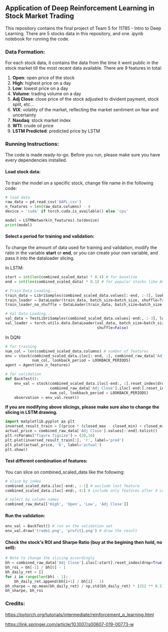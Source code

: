 ## Application of Deep Reinforcement Learning in Stock Market Trading

This repository contains the final project of Team 5 for 11785 - Intro to Deep Learning. There are 5 stocks data in this repository, and one .ipynb notebook for running the code.

### Data Formation:

For each stock data, it contains the data from the time it went public in the stock market till the most recent data available. There are 9 features in total:

1. **Open**: open price of the stock
2. **High**: highest price on a day
3. **Low**: lowest price on a day
4. **Volume**: trading volume on a day
5. **Adj Close**: close price of the stock adjusted to divident payment, stock split, etc...
6. **VIX**: volatity of the market, reflecting the market sentiment on fear and uncertainty
7. **Nasdaq**: stock market index 
8. **WTI**: crude oil price
9. **LSTM Predicted**: predicted price by LSTM

### Running Instructions:

The code is made ready-to-go. Before you run, please make sure you have every dependencies installed. 

#### Load stock data:

To train the model on a specific stock, change file name in the following code:

```python
# load data
raw_data = pd.read_csv('AAPL.csv')
n_features = len(raw_data.columns) - 4
device = 'cuda' if torch.cuda.is_available() else 'cpu'

model = LSTMNetwork(n_features).to(device)
print(model)
```

#### Select a period for training and validation:

To change the amount of data used for training and validation, modify the ratio in the variable **start** or **end**, or you can create your own variable, and pass it into the dataloader slicing.  

In LSTM:

```python
start = int(len(combined_scaled_data) * 0.4) # for baseline
end = int(len(combined_scaled_data) * 0.1) # for popular stocks like Amazon and APPLE

# Train Data Loading...
train_data = LibriSamples(combined_scaled_data.values[:-end, :-3], lookback_period, prediction_period)
train_loader = DataLoader(train_data, batch_size=batch_size, shuffle=True)
train_loader_no_shuffle = DataLoader(train_data, batch_size=batch_size, shuffle=False)

# Val Data Loading...
val_data = TestLibriSamples(combined_scaled_data.values[-end:, :-3], lookback_period)
val_loader = torch.utils.data.DataLoader(val_data, batch_size=batch_size,
                                         shuffle=False)
```

In DQN:

```python
# for training
num_col = len(combined_scaled_data.columns) # number of features
env = stock(combined_scaled_data.iloc[:-end, :], combined_raw_data['Adj Close'].iloc[:-end], 
            num_col, lookback_period = LOOKBACK_PERIODS)
agent = Agent(env.n_features)
```

```python
# for validation
def BackTest():
    env_val = stock(combined_scaled_data.iloc[-end:, :].reset_index(drop=True), 
                    combined_raw_data['Adj Close'].iloc[-end:].reset_index(drop=True), 
                    num_col, lookback_period = LOOKBACK_PERIODS)
    observation = env_val.reset()
```

**If you are modifying above slicings, please make sure also to change the slicing in LSTM drawing.**

```python
import matplotlib.pyplot as plt
inversed_result_train = [(price * (closed_max - closed_min) + closed_min) for price in flat_result_train]
actual_price = combined_raw_data['Adj Close'].values[:-end].tolist()
plt.rcParams["figure.figsize"] = (20,10)
plt.plot(inversed_result_train[:], 'r', label='pred')
plt.plot(actual_price, 'b', label='actual')
plt.show()
```

#### Test different combination of features:

You can slice on combined_scaled_data like the following:

```python
# slice by index
combined_scaled_data.iloc[-end:, :-1] # exclude last feature
combined_scaled_data.iloc[-end:, 4:] # include only features after 4 columns

# select by column names
combined_raw_data[['High', 'Open', 'Low', 'Adj Close']]
```

#### Run the validation:

```python
env_val = BackTest() # run on the validation set
env_val.draw('trade1.png', 'profit1.png') # draw the result
```

#### Check the stock's ROI and Sharpe Ratio (buy at the begining then hold, no sell):

```python
# Note to change the slicing accordingly
bh = combined_raw_data['Adj Close'].iloc[:start].reset_index(drop=True).values
bh_roi = bh[-1] / bh[0] - 1
bh_daily_ret = []
for i in range(len(bh) - 1):
    bh_daily_ret.append(bh[i+1] / bh[i] - 1)
bh_sharpe = np.mean(bh_daily_ret) / np.std(bh_daily_ret) * (252 ** 0.5)
bh_sharpe, bh_roi
```

### Credits:

https://pytorch.org/tutorials/intermediate/reinforcement_q_learning.html

https://link.springer.com/article/10.1007/s00607-019-00773-w

